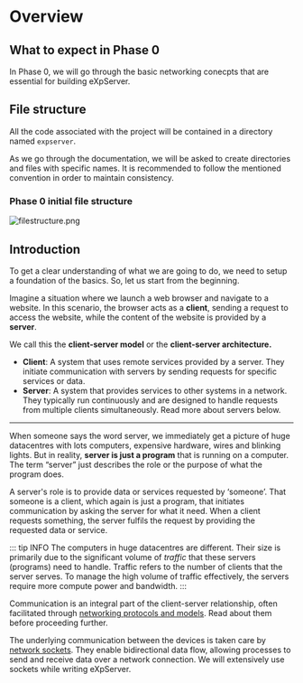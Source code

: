 # Overview

## What to expect in Phase 0

In Phase 0, we will go through the basic networking conecpts that are essential for building eXpServer.

## File structure

All the code associated with the project will be contained in a directory named `expserver`.

As we go through the documentation, we will be asked to create directories and files with specific names. It is recommended to follow the mentioned convention in order to maintain consistency.

### Phase 0 initial file structure

![filestructure.png](/assets/phase-0-overview/filestructure.png)

## Introduction

To get a clear understanding of what we are going to do, we need to setup a foundation of the basics. So, let us start from the beginning.

Imagine a situation where we launch a web browser and navigate to a website. In this scenario, the browser acts as a **client**, sending a request to access the website, while the content of the website is provided by a **server**.

We call this the **client-server model** or the **client-server architecture.**

- **Client**: A system that uses remote services provided by a server. They initiate communication with servers by sending requests for specific services or data.
- **Server**: A system that provides services to other systems in a network. They typically run continuously and are designed to handle requests from multiple clients simultaneously. Read more about servers below.

---

When someone says the word server, we immediately get a picture of huge datacentres with lots computers, expensive hardware, wires and blinking lights. But in reality, **server is just a program** that is running on a computer. The term “server” just describes the role or the purpose of what the program does.

A server's role is to provide data or services requested by ‘someone’. That someone is a client, which again is just a program, that initiates communication by asking the server for what it need. When a client requests something, the server fulfils the request by providing the requested data or service.

::: tip INFO
The computers in huge datacentres are different. Their size is primarily due to the significant volume of _traffic_ that these servers (programs) need to handle. Traffic refers to the number of clients that the server serves. To manage the high volume of traffic effectively, the servers require more compute power and bandwidth.
:::

Communication is an integral part of the client-server relationship, often facilitated through [networking protocols and models](/guides/resources/tcp-ip-model). Read about them before proceeding further.

The underlying communication between the devices is taken care by [network sockets](/guides/resources/sockets). They enable bidirectional data flow, allowing processes to send and receive data over a network connection. We will extensively use sockets while writing eXpServer.
